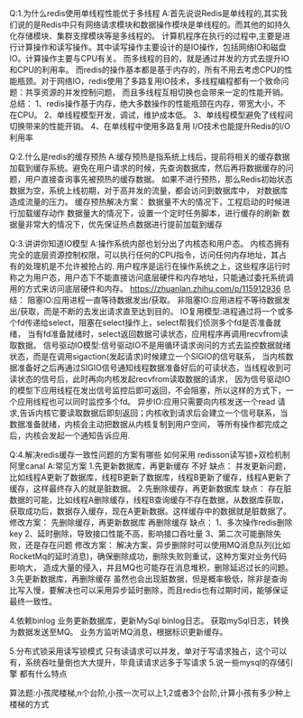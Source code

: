 Q:1.为什么redis使用单线程性能优于多线程
A:首先说说Redis是单线程的,其实我们说的是Redis中只有网络请求模块和数据操作模块是单线程的。而其他的如持久化存储模块、集群支撑模块等是多线程的。
  计算机程序在执行的过程中,主要是进行计算操作和读写操作。其中读写操作主要设计的是IO操作，包括网络IO和磁盘IO。计算操作主要与CPU有关。
  而多线程的目的，就是通过并发的方式去提升IO和CPU的利用率。
  而redis的操作基本都是基于内存的，所有不用去考虑CPU的性能瓶颈。对于网络IO，redis使用了多路复用IO技术，多线程编程都有一个致命问题：共享资源的并发控制问题，
  而且多线程互相切换也会带来一定的性能开销。
  总结： 1、redis操作基于内存，绝大多数操作的性能瓶颈在内存，带宽大小，不在CPU。
        2、单线程模型开发，调试，维护成本低。
        3、单线程模型避免了线程间切换带来的性能开销。
        4、在单线程中使用多路复用 I/O技术也能提升Redis的I/O利用率

Q:2.什么是redis的缓存预热
A:缓存预热是指系统上线后，提前将相关的缓存数据加载到缓存系统。避免在用户请求的时候，先查询数据库，然后再将数据缓存的问题，用户直接查询事先被预热的缓存数据。
  如果不进行预热，那么Redis初始状态数据为空，系统上线初期，对于高并发的流量，都会访问到数据库中， 对数据库造成流量的压力。
  缓存预热解决方案：
  数据量不大的情况下，工程启动的时候进行加载缓存动作
  数据量大的情况下，设置一个定时任务脚本，进行缓存的刷新
  数据量非常大的情况下，优先保证热点数据进行提前加载到缓存
  
Q:3.讲讲你知道IO模型
A:操作系统内部也划分出了内核态和用户态。
  内核态拥有完全的底层资源控制权限，可以执行任何的CPU指令，访问任何内存地址，其占有的处理机是不允许被抢占的.
  用户程序是运行在操作系统之上，这些程序运行时称之为用户态，用户态下不能直接访问底层硬件和内存地址，只能通过委托系统调用的方式来访问底层硬件和内存。
  https://zhuanlan.zhihu.com/p/115912936
  总结：
  阻塞IO:应用进程一直等待数据发出/获取。
  非阻塞IO:应用进程不等待数据发出/获取，而是不断的去发出请求直至达到目的。
  IO复用模型:进程通过将一个或多个fd传递给select，阻塞在select操作上，select帮我们侦测多个fd是否准备就绪，
            当有fd准备就绪时，select返回数据可读状态，应用程序再调用recvfrom读取数据。
  信号驱动IO模型:信号驱动IO不是用循环请求询问的方式去监控数据就绪状态，而是在调用sigaction(发起请求)时候建立一个SIGIO的信号联系，
                当内核数据准备好之后再通过SIGIO信号通知线程数据准备好后的可读状态，当线程收到可读状态的信号后，此时再向内核发起recvfrom读取数据的请求，
                因为信号驱动IO的模型下应用线程在发出信号监控后即可返回，不会阻塞，所以这样的方式下，一个应用线程也可以同时监控多个fd。
  异步IO:应用只需要向内核发送一个read 请求,告诉内核它要读取数据后即刻返回；内核收到请求后会建立一个信号联系，当数据准备就绪，内核会主动把数据从内核复制到用户空间，
         等所有操作都完成之后，内核会发起一个通知告诉应用.
         
Q:4.解决redis缓存一致性问题的方案有哪些 如何采用  redisson读写锁+双检机制   阿里canal
A:常见方案
  1.先更新数据库，再更新缓存 不好
  缺点：
      并发更新问题，比如线程A更新了数据库，线程B更新了数据库，线程B更新了缓存，线程A更新了缓存，这样最终存入的就是脏数据。
  2.先删除缓存，再更新数据库 
  缺点：
      存在脏数据的可能，比如线程A删除缓存，线程B查询缓存不存在数据，从数据库获取，获取成功后，数据存入缓存，现在A更新数据。这样缓存中的数据就是脏数据了。
  修改方案： 先删除缓存，再更新数据库 再删除缓存
  缺点：
      1、多次操作redis删除key 2、延时删除，导致接口性能不高，影响接口吞吐量 3、第二次可能删除失败，还是存在问题
  修改方案： 解决方案，异步删除时可以使用MQ消息队列(比如RocketMq的延时消息)，确保删除成功，删除失败则重试，这种方案对业务代码影响大，
            造成大量的侵入，并且MQ也可能存在消息堆积，删除延迟过长的问题。
  3.先更新数据库，再删除缓存
  虽然也会出现脏数据，但是概率极低，除非是查询比写入慢，要解决也可以采用异步延时删除，而且redis也有过期时间，能够保证最终一致性。
  
  4.依赖binlog  业务更新数据库，更新MySql binlog日志。  获取mySql日志，转换为数据发送至MQ。 业务方监听MQ消息，根据标识更新缓存。
  
  5.分布式锁采用读写锁模式 只有读请求可以并发，单对于写请求独占，这个可以有，系统吞吐量倒也大大提升，毕竟读请求远多于写请求
5.说一些mysql的存储引擎 都有什么特点

算法题:小孩爬楼梯,n个台阶,小孩一次可以上1,2或者3个台阶,计算小孩有多少种上楼梯的方式  
